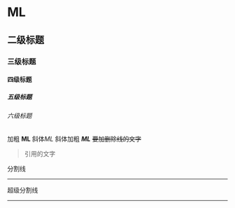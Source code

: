 # ML
## 二级标题
### 三级标题
#### 四级标题
##### 五级标题
###### 六级标题
加粗 **ML**
斜体*ML*
斜体加粗 ***ML***
~~要加删除线的文字~~
>引用的文字

分割线
***
超级分割线
******

